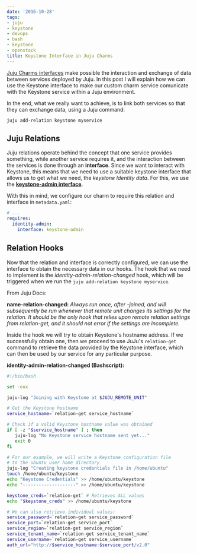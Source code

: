 ```yaml
---
date: '2016-10-28'
tags:
- juju
- keystone
- devops
- bash
- keystone
- openstack
title: Keystone Interface in Juju Charms
---
```


[Juju Charms interfaces](https://jujucharms.com/docs/1.18/authors-interfaces) make possible the interaction and exchange of data between services deployed by Juju. In this post I will explain how we can use the Keystone interface to make our custom charm service comunicate with the Keystone service within a Juju environment.

In the end, what we really want to achieve, is to link both services so that they can exchange data, using a Juju command:

`juju add-relation keystone myservice`

## Juju Relations

Juju relations operate behind the concept that one service provides something, while another service requires it, and the interaction between the services is done through an **interface**. Since we want to interact with Keystone, this means that we need to use a suitable keystone interface that allows us to get what we need, the *keystone Identity data*. For this, we use the **[keystone-admin interface](https://git.launchpad.net/~canonical-is/charms/+source/interface-keystone-admin)**.

With this in mind, we configure our charm to require this relation and interface in `metadata.yaml`:

```yaml
# ...
requires:
  identity-admin:
    interface: keystone-admin
```

<!--more-->

## Relation Hooks

Now that the relation and interface is correctly configured, we can use the interface to obtain the necessary data in our hooks.  The hook that we need to implement is the *identity-admin-relation-changed* hook, which will be triggered when we run the `juju add-relation keystone myservice`.

From Juju Docs:

**name-relation-changed:** *Always run once, after -joined, and will subsequently be run whenever that remote unit changes its settings for the relation. It should be the only hook that relies upon remote relation settings from relation-get, and it should not error if the settings are incomplete.*

Inside the hook we will try to obtain Keystone's hostname address. If we successfully obtain one, then we proceed to use JuJu's `relation-get` command to retrieve the data provided by the Keystone interface, which can then be used by our service for any particular purpose.

**identity-admin-relation-changed (Bashscript):**

```bash
#!/bin/bash

set -eux

juju-log "Joining with Keystone at $JUJU_REMOTE_UNIT"

# Get the Keystone hostname
service_hostname=`relation-get service_hostname`

# Check if a valid Keystone hostname value was obtained
if [ -z "$service_hostname" ] ; then
   juju-log "No Keystone service hostname sent yet..."
   exit 0
fi

# For our example, we will write a Keystone configuration file
# to the ubuntu user home directory
juju-log "Creating keystone credentials file in /home/ubuntu"
touch /home/ubuntu/keystone
echo "Keystone Credentials" >> /home/ubuntu/keystone
echo "--------------------" >> /home/ubuntu/keystone

keystone_creds=`relation-get` # Retrieves ALL values
echo "$keystone_creds" >> /home/ubuntu/keystone

# We can also retrieve individual values:
service_password=`relation-get service_password`
service_port=`relation-get service_port`
service_region=`relation-get service_region`
service_tenant_name=`relation-get service_tenant_name`
service_username=`relation-get service_username`
auth_url="http://$service_hostname:$service_port/v2.0"